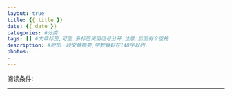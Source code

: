 ```yaml
---
layout: true
title: {{ title }}
date: {{ date }}
categories: #分类
tags: [] #文章标签,可空.多标签请用逗号分开.注意:后面有个空格
description: #附加一段文章摘要,字数最好在140字以内.
photos:
-
---
```


阅读条件:
>

---

<!--more-->
